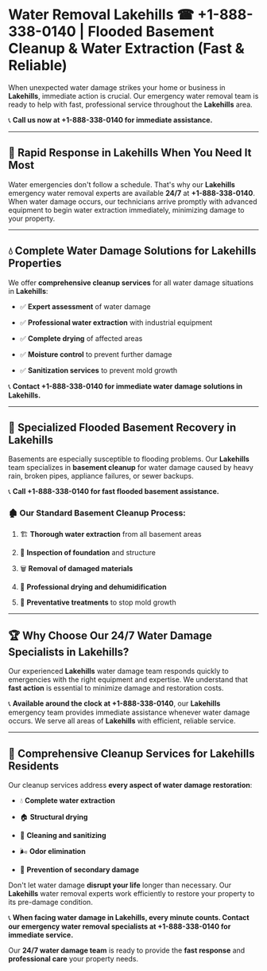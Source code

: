# Water Removal Lakehills ☎ +1-888-338-0140 | Flooded Basement Cleanup & Water Extraction (Fast & Reliable)

When unexpected water damage strikes your home or business in **Lakehills**, immediate action is crucial. Our emergency water removal team is ready to help with fast, professional service throughout the **Lakehills** area. 

📞 **Call us now at +1-888-338-0140 for immediate assistance.**
---
## 🚀 Rapid Response in Lakehills When You Need It Most
Water emergencies don't follow a schedule. That's why our **Lakehills** emergency water removal experts are available **24/7** at **+1-888-338-0140**. When water damage occurs, our technicians arrive promptly with advanced equipment to begin water extraction immediately, minimizing damage to your property.
---
## 💧 Complete Water Damage Solutions for Lakehills Properties
We offer **comprehensive cleanup services** for all water damage situations in **Lakehills**:
- ✅ **Expert assessment** of water damage  
- ✅ **Professional water extraction** with industrial equipment  
- ✅ **Complete drying** of affected areas  
- ✅ **Moisture control** to prevent further damage  
- ✅ **Sanitization services** to prevent mold growth  
📞 **Contact +1-888-338-0140 for immediate water damage solutions in Lakehills.**
---
## 🌊 Specialized Flooded Basement Recovery in Lakehills
Basements are especially susceptible to flooding problems. Our **Lakehills** team specializes in **basement cleanup** for water damage caused by heavy rain, broken pipes, appliance failures, or sewer backups. 
📞 **Call +1-888-338-0140 for fast flooded basement assistance.**
### 🏚️ Our Standard Basement Cleanup Process:
1. 🏗️ **Thorough water extraction** from all basement areas  
2. 🔎 **Inspection of foundation** and structure  
3. 🗑️ **Removal of damaged materials**  
4. 💨 **Professional drying and dehumidification**  
5. 🚫 **Preventative treatments** to stop mold growth  
---
## 🏆 Why Choose Our 24/7 Water Damage Specialists in Lakehills?
Our experienced **Lakehills** water damage team responds quickly to emergencies with the right equipment and expertise. We understand that **fast action** is essential to minimize damage and restoration costs.
📞 **Available around the clock at +1-888-338-0140**, our **Lakehills** emergency team provides immediate assistance whenever water damage occurs. We serve all areas of **Lakehills** with efficient, reliable service.
---
## 🧹 Comprehensive Cleanup Services for Lakehills Residents
Our cleanup services address **every aspect of water damage restoration**:
- 💧 **Complete water extraction**  
- 🏠 **Structural drying**  
- 🧼 **Cleaning and sanitizing**  
- 🌬️ **Odor elimination**  
- 🚫 **Prevention of secondary damage**  
Don't let water damage **disrupt your life** longer than necessary. Our **Lakehills** water removal experts work efficiently to restore your property to its pre-damage condition.
📞 **When facing water damage in Lakehills, every minute counts. Contact our emergency water removal specialists at +1-888-338-0140 for immediate service.**
Our **24/7 water damage team** is ready to provide the **fast response** and **professional care** your property needs.
